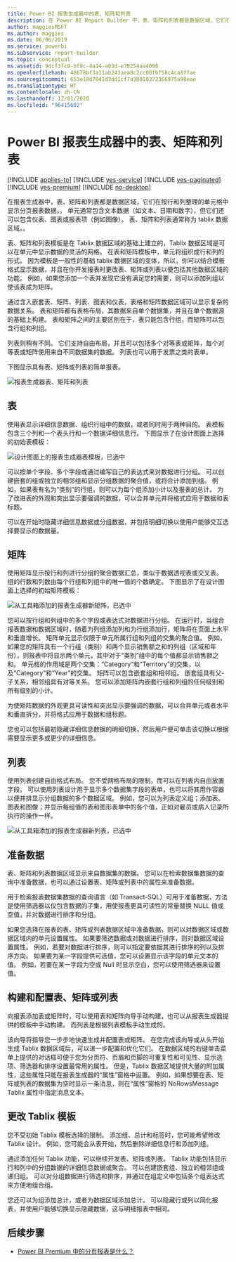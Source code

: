 ```yaml
---
title: Power BI 报表生成器中的表、矩阵和列表
description: 在 Power BI Report Builder 中，表、矩阵和列表都是数据区域，它们在按行和列整理的单元格中显示分页报表数据。
author: maggiesMSFT
ms.author: maggies
ms.date: 06/06/2019
ms.service: powerbi
ms.subservice: report-builder
ms.topic: conceptual
ms.assetid: 9dcf3fc8-bf9c-4a14-a03d-e78254aa4098
ms.openlocfilehash: 4b678bf3a11ab243aea8c2cc00fbf58c4ca8ffae
ms.sourcegitcommit: 653e18d7041d3dd1cf7a38010372366975a98eae
ms.translationtype: HT
ms.contentlocale: zh-CN
ms.lasthandoff: 12/01/2020
ms.locfileid: "96415602"
---
```

# <a name="tables-matrixes-and-lists-in-power-bi-report-builder"></a>Power BI 报表生成器中的表、矩阵和列表

[!INCLUDE [applies-to](../includes/applies-to.md)] [!INCLUDE [yes-service](../includes/yes-service.md)] [!INCLUDE [yes-paginated](../includes/yes-paginated.md)] [!INCLUDE [yes-premium](../includes/yes-premium.md)] [!INCLUDE [no-desktop](../includes/no-desktop.md)] 

在报表生成器中，表、矩阵和列表都是数据区域，它们在按行和列整理的单元格中显示分页报表数据。。 单元通常包含文本数据（如文本、日期和数字），但它们还可以包含仪表、图表或报表项（例如图像）。 表、矩阵和列表通常称为 tablix 数据区域。。  
  
 表、矩阵和列表模板是在 Tablix 数据区域的基础上建立的，Tablix 数据区域是可以在单元中显示数据的灵活的网格。 在表和矩阵模板中，单元将组织成行和列的形式。 因为模板是一般性的基础 tablix 数据区域的变体，所以，你可以结合模板格式显示数据，并且在你开发报表时更改表、矩阵或列表以便包括其他数据区域的功能。 例如，如果您添加一个表并发现它没有满足您的需要，则可以添加列组以使该表成为矩阵。  
  
 通过含入嵌套表、矩阵、列表、图表和仪表，表格和矩阵数据区域可以显示复杂的数据关系。 表和矩阵都有表格布局，其数据来自单个数据集，并且在单个数据源的基础上构建。 表和矩阵之间的主要区别在于，表只能包含行组，而矩阵可以包含行组和列组。  
  
 列表则稍有不同。 它们支持自由布局，并且可以包括多个对等表或矩阵，每个对等表或矩阵使用来自不同数据集的数据。 列表也可以用于发票之类的表单。  
  
 下图显示具有表、矩阵或列表的简单报表。  

![报表生成器表、矩阵和列表](media/report-builder-tables-matrices-lists/report-builder-table-matrix-list.png)
  
##  <a name="tables"></a><a name="Table"></a> 表  
 使用表显示详细信息数据、组织行组中的数据，或者同时用于两种目的。 表模板包含三个列和一个表头行和一个数据详细信息行。 下图显示了在设计图面上选择的初始表模板：  

![设计图面上的报表生成器表模板，已选中](media/report-builder-tables-matrices-lists/report-builder-new-table.png)
  
 可以按单个字段、多个字段或通过编写自己的表达式来对数据进行分组。 可以创建嵌套的组或独立的相邻组和显示分组数据的聚合值，或将合计添加到组。 例如，如果表有名为“类别”的行组，则可以为每个组添加小计以及报表的总计。 为了改进表的外观和突出显示要强调的数据，可以合并单元并将格式应用于数据和表标题。  
  
 可以在开始时隐藏详细信息数据或分组数据，并包括明细切换以使用户能够交互选择要显示的数据量。  
  
##  <a name="matrixes"></a><a name="Matrix"></a> 矩阵  
 使用矩阵显示按行和列进行分组的聚合数据汇总，类似于数据透视表或交叉表。 组的行数和列数由每个行组和列组中的唯一值的个数确定。 下图显示了在设计图面上选择的初始矩阵模板：  

![从工具箱添加的报表生成器新矩阵，已选中](media/report-builder-tables-matrices-lists/report-builder-new-matrix.png)
 
 您可以按行组和列组中的多个字段或表达式对数据进行分组。 在运行时，当组合报表数据和数据区域时，随着为列组添加列和为行组添加行，矩阵将在页面上水平和垂直增长。 矩阵单元显示仅限于单元所属行组和列组的交集的聚合值。 例如，如果您的矩阵具有一个行组（类别）和两个显示销售额之和的列组（区域和年份），则报表中将显示两个单元，其中对于“类别”组中的每个值都显示销售额之和。 单元格的作用域是两个交集：“Category”和“Territory”的交集，以及“Category”和“Year”的交集。 矩阵可以包含嵌套组和相邻组。 嵌套组具有父-子关系，相邻组具有对等关系。 您可以添加矩阵内嵌套行组和列组的任何级别和所有级别的小计。  
  
 为使矩阵数据的外观更具可读性和突出显示要强调的数据，可以合并单元或者水平和垂直拆分，并将格式应用于数据和组标题。  
  
 您也可以包括最初隐藏详细信息数据的明细切换，然后用户便可单击该切换以根据需要显示更多或更少的详细信息。  
  
##  <a name="lists"></a><a name="List"></a> 列表  
 使用列表创建自由格式布局。 您不受网格布局的限制，而可以在列表内自由放置字段。 可以使用列表设计用于显示多个数据集字段的表单，也可以将其用作容器以便并排显示分组数据的多个数据区域。 例如，您可以为列表定义组；添加表、图表和图像；并显示每组值的表和图形表单中的各个值，正如对雇员或病人记录所执行的操作一样。  

![从工具箱添加的报表生成器新列表，已选中](media/report-builder-tables-matrices-lists/report-builder-new-list.png)
  
##  <a name="preparing-data"></a><a name="PreparingData"></a> 准备数据  
 表、矩阵和列表数据区域显示来自数据集的数据。 您可以在检索数据集数据的查询中准备数据，也可以通过设置表、矩阵或列表中的属性来准备数据。  
  
 用于检索报表数据集数据的查询语言（如 Transact-SQL）可用于准备数据，方法是使用筛选器以仅包含数据的子集，用使报表更具可读性的常量替换 NULL 值或空值，并对数据进行排序和分组。  
  
 如果您选择在报表的表、矩阵或列表数据区域中准备数据，则可以对数据区域或数据区域内的单元设置属性。 如果要筛选数据或对数据进行排序，则对数据区域设置属性。 例如，若要对数据进行排序，则可以指定要依据其进行排序的列以及排序方向。 如果要为某一字段提供可选值，您可以设置显示该字段的单元文本的值。 例如，若要在某一字段为空或 Null 时显示空白，您可以使用筛选器来设置值。  
  
##  <a name="building-and-configuring-a-table-matrix-or-list"></a><a name="BuildingConfiguringTableMatrixList"></a> 构建和配置表、矩阵或列表  
 向报表添加表或矩阵时，可以使用表和矩阵向导手动构建，也可以从报表生成器提供的模板中手动构建。 而列表是根据列表模板手动生成的。  
  
 该向导将指导您一步步地快速生成并配置表或矩阵。 在您完成该向导或从头开始生成 Tablix 数据区域后，可以进一步配置和优化它们。 在数据区域的右键单击菜单上提供的对话框可便于您为分页符、页眉和页脚的可重复性和可见性、显示选项、筛选器和排序设置最常用的属性。 但是，Tablix 数据区域提供大量的附加属性，这些属性只能在报表生成器的“属性”窗格中设置。 例如，如果想要在表、矩阵或列表的数据集为空时显示一条消息，则在“属性”窗格的 NoRowsMessage Tablix 属性中指定消息文本。  
  
##  <a name="changing-between-tablix-templates"></a><a name="ChangingBetweenTablixTemplates"></a> 更改 Tablix 模板  
 您不受初始 Tablix 模板选择的限制。 添加组、总计和标签时，您可能希望修改 Tablix 设计。 例如，您可能会从表开始，然后删除详细信息行和添加列组。  
  
 通过添加任何 Tablix 功能，可以继续开发表、矩阵或列表。 Tablix 功能包括显示行和列中的分组数据的详细信息数据或聚合。 可以创建嵌套组、独立的相邻组或递归组。 可以对分组数据进行筛选和排序，并通过在组定义中包括多个组表达式来方便地组合组。  
  
 您还可以为组添加总计，或者为数据区域添加总计。 可以隐藏行或列以简化报表，并使用户能够切换显示隐藏数据，这与明细报表中相同。 

## <a name="next-steps"></a>后续步骤

- [Power BI Premium 中的分页报表是什么？](paginated-reports-report-builder-power-bi.md)
